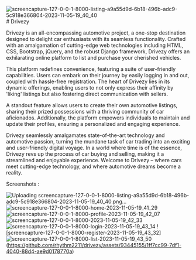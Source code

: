 ![screencapture-127-0-0-1-8000-listing-a9a55d9d-6b18-496b-adc9-5c918e366804-2023-11-05-19_40_40](https://github.com/rhythm2211/drivezy/assets/93445155/2407ad28-fa90-4ba5-8ef6-aef3c097476c)# Drivezy

Drivezy is an all-encompassing automotive project, a one-stop destination designed to delight car enthusiasts with its seamless functionality. Crafted with an amalgamation of cutting-edge web technologies including HTML, CSS, Bootstrap, jQuery, and the robust Django framework, Drivezy offers an exhilarating online platform to list and purchase your cherished vehicles.

This platform redefines convenience, featuring a suite of user-friendly capabilities. Users can embark on their journey by easily logging in and out, coupled with hassle-free registration. The heart of Drivezy lies in its dynamic offerings, enabling users to not only express their affinity by 'liking' listings but also fostering direct communication with sellers.

A standout feature allows users to create their own automotive listings, sharing their prized possessions with a thriving community of car aficionados. Additionally, the platform empowers individuals to maintain and update their profiles, ensuring a personalized and engaging experience.

Drivezy seamlessly amalgamates state-of-the-art technology and automotive passion, turning the mundane task of car trading into an exciting and user-friendly digital voyage. In a world where time is of the essence, Drivezy revs up the process of car buying and selling, making it a streamlined and enjoyable experience. Welcome to Drivezy – where cars meet cutting-edge technology, and where automotive dreams become a reality.

Screenshots :

![Uploading screencapture-127-0-0-1-8000-listing-a9a55d9d-6b18-496b-adc9-5c918e366804-2023-11-05-19_40_40.png…]()
![screencapture-127-0-0-1-8000-home-2023-11-05-19_41_29](https://github.com/rhythm2211/drivezy/assets/93445155/80e440fc-6eac-4e2a-a04b-f715d51e7574)
![screencapture-127-0-0-1-8000-profile-2023-11-05-19_42_07](https://github.com/rhythm2211/drivezy/assets/93445155/1815b891-08f5-4149-a497-11aa04a7c041)
![screencapture-127-0-0-1-8000-2023-11-05-19_42_33](https://github.com/rhythm2211/drivezy/assets/93445155/9dc6ade4-a0a4-40c4-9ec8-f528243a2ed2)
![screencapture-127-0-0-1-8000-login-2023-11-05-19_43_14](https://github.com/rhythm2211/drivezy/assets/93445155/edd0b99c-4c89-463f-ab90-cbaa50ca1e7a)
![screencapture-127-0-0-1-8000-register-2023-11-05-19_43_32]![screencapture-127-0-0-1-8000-list-2023-11-05-19_43_50](https://github.com/rhythm2211/drivezy/assets/93445155/999cfbfb-e592-45c5-9e1c-b55af01b23c9)
(https://github.com/rhythm2211/drivezy/assets/93445155/1ff7cc99-7df1-4040-88d4-ae9d0178770a)

